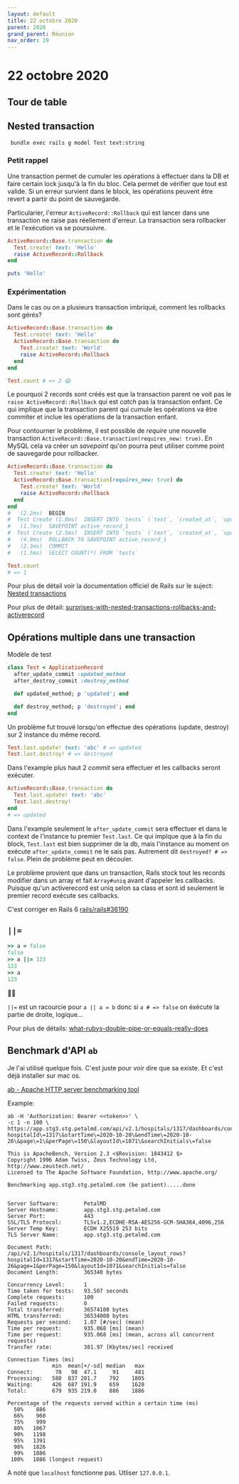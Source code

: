 ```yaml
---
layout: default
title: 22 octobre 2020
parent: 2020
grand_parent: Réunion
nav_order: 19
---
```


# 22 octobre 2020

## Tour de table

## Nested transaction

```
 bundle exec rails g model Test text:string
```

### Petit rappel

Une transaction permet de cumuler les opérations à effectuer dans la DB et faire
certain lock jusqu'à la fin du bloc. Cela permet de vérifier que
tout est valide. Si un erreur survient dans le block, les opérations peuvent être revert
a partir du point de sauvegarde.

Particularier, l'erreur `ActiveRecord::Rollback` qui est lancer dans
une transaction ne raise pas réellement d'erreur. La transaction sera rollbacker
et le l'exécution va se poursuivre.

```ruby
ActiveRecord::Base.transaction do
  Test.create! text: 'Hello'
  raise ActiveRecord::Rollback
end

puts 'Hello'
```

### Expérimentation

Dans le cas ou on a plusieurs transaction imbriqué, comment les rollbacks 
sont gérés?

```ruby
ActiveRecord::Base.transaction do
  Test.create! text: 'Hello'
  ActiveRecord::Base.transaction do
    Test.create! text: 'World'
    raise ActiveRecord::Rollback
  end
end

Test.count # => 2 😱
```

Le pourquoi 2 records sont créés est que la transaction parent ne
voit pas le `raise ActiveRecord::Rollback` qui est _catch_ pas la transaction
enfant. Ce qui implique que la transaction parent qui cumule les opérations
 va être commiter et inclue les opérations de la transaction
enfant.

Pour contourner le problème, il est possible de _require_ une nouvelle
transaction `ActiveRecord::Base.transaction(requires_new: true)`. En MySQL
cela va créer un _savepoint_ qu'on pourra peut utiliser comme point de sauvegarde pour rollbacker.

```ruby
ActiveRecord::Base.transaction do
  Test.create! text: 'Hello'
  ActiveRecord::Base.transaction(requires_new: true) do
    Test.create! text: 'World'
    raise ActiveRecord::Rollback
  end
end
#   (2.2ms)  BEGIN
#  Test Create (1.8ms)  INSERT INTO `tests` (`text`, `created_at`, `updated_at`) VALUES ('Hello', '2020-10-19 20:00:16', '2020-10-19 20:00:16')
#   (1.7ms)  SAVEPOINT active_record_1
#  Test Create (2.5ms)  INSERT INTO `tests` (`text`, `created_at`, `updated_at`) VALUES ('World', '2020-10-19 20:00:16', '2020-10-19 20:00:16')
#   (4.9ms)  ROLLBACK TO SAVEPOINT active_record_1
#   (2.3ms)  COMMIT
#   (1.5ms)  SELECT COUNT(*) FROM `tests`

Test.count
# => 1
```

Pour plus de détail voir la documentation 
officiel de Rails sur le suject: [Nested transactions](https://api.rubyonrails.org/classes/ActiveRecord/Transactions/ClassMethods.html#module-ActiveRecord::Transactions::ClassMethods-label-Nested+transactions)

Pour plus de détail: [surprises-with-nested-transactions-rollbacks-and-activerecord](https://pragtob.wordpress.com/2017/12/12/surprises-with-nested-transactions-rollbacks-and-activerecord/
)

## Opérations multiple dans une transaction

Modèle de test

```ruby
class Test < ApplicationRecord
  after_update_commit :updated_method
  after_destroy_commit :destroy_method

  def updated_method; p 'updated'; end

  def destroy_method; p 'destroyed'; end
end
```

Un problème fut trouvé lorsqu'on effectue des opérations (update, destroy)
sur 2 instance du même record.

```ruby
Test.last.update! text: 'abc' # => updated
Test.last.destroy! # => destroyed
```

Dans l'example plus haut 2 _commit_ sera effectuer et les callbacks seront
exécuter.


```ruby
ActiveRecord::Base.transaction do
  Test.last.update! text: 'abc'
  Test.last.destroy!
end
# => updated
```

Dans l'example seulement le `after_update_commit` sera effectuer et
dans le context de l'instance tu premier `Test.last`. Ce qui implque 
que à la fin du block, `Test.last` est bien supprimer de la db, mais
l'instance au moment on exécute `after_update_commit` ne le sais pas.
Autrement dit `destroyed? # => false`. Plein de problème peut en découler.

Le problème provient que dans un transaction, Rails stock tout les records
modifier dans un array et fait `Array#uniq` avant d'appeler les callbacks.
Puisque qu'un activerecord est uniq selon sa class et sont id seulement
le premier record exécute ses callbacks. 

C'est corriger en Rails 6 [rails/rails#36190](https://github.com/rails/rails/pull/36190)

## `||=`

```ruby
>> a = false
false
>> a ||= 123
123
>> a
123
```

🤦‍♂️

`||=` est un racourcie pour `a || a = b` donc si `a # => false` on
éxécute la partie de droite, logique...

Pour plus de détails: [what-rubys-double-pipe-or-equals-really-does](http://www.rubyinside.com/what-rubys-double-pipe-or-equals-really-does-5488.html
)

## Benchmark d'API `ab`

Je l'ai utilisé quelque fois. 
C'est juste pour voir dire que sa existe. Et c'est déjà installer 
sur mac os.

[ab - Apache HTTP server benchmarking tool
](https://httpd.apache.org/docs/2.4/programs/ab.html)

Example:

```
ab -H 'Authorization: Bearer <<token>>' \
-c 1 -n 100 \
https://app.stg3.stg.petalmd.com/api/v2.1/hospitals/1317/dashboards/console_layout_rows\?hospitalId\=1317\&startTime\=2020-10-20\&endTime\=2020-10-26\&page\=1\&perPage\=150\&layoutId\=1071\&searchInitials\=false
```

```
This is ApacheBench, Version 2.3 <$Revision: 1843412 $>
Copyright 1996 Adam Twiss, Zeus Technology Ltd, http://www.zeustech.net/
Licensed to The Apache Software Foundation, http://www.apache.org/

Benchmarking app.stg3.stg.petalmd.com (be patient).....done


Server Software:        PetalMD
Server Hostname:        app.stg3.stg.petalmd.com
Server Port:            443
SSL/TLS Protocol:       TLSv1.2,ECDHE-RSA-AES256-GCM-SHA384,4096,256
Server Temp Key:        ECDH X25519 253 bits
TLS Server Name:        app.stg3.stg.petalmd.com

Document Path:          /api/v2.1/hospitals/1317/dashboards/console_layout_rows?hospitalId=1317&startTime=2020-10-20&endTime=2020-10-26&page=1&perPage=150&layoutId=1071&searchInitials=false
Document Length:        365340 bytes

Concurrency Level:      1
Time taken for tests:   93.507 seconds
Complete requests:      100
Failed requests:        0
Total transferred:      36574100 bytes
HTML transferred:       36534000 bytes
Requests per second:    1.07 [#/sec] (mean)
Time per request:       935.068 [ms] (mean)
Time per request:       935.068 [ms] (mean, across all concurrent requests)
Transfer rate:          381.97 [Kbytes/sec] received

Connection Times (ms)
              min  mean[+/-sd] median   max
Connect:       78   98  47.1     91     481
Processing:   580  837 201.7    792    1805
Waiting:      426  687 191.9    659    1628
Total:        679  935 219.0    886    1886

Percentage of the requests served within a certain time (ms)
  50%    886
  66%    960
  75%    999
  80%   1067
  90%   1198
  95%   1391
  98%   1826
  99%   1886
 100%   1886 (longest request)
```

A noté que `localhost` fonctionne pas. Utliser `127.0.0.1`.
